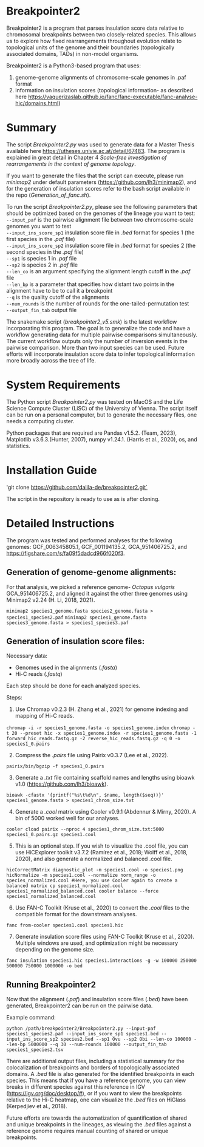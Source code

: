 # Breakpointer2

Breakpointer2 is a program that parses insulation score data relative to chromosomal breakpoints between two closely-related species. This  allows us to explore how fixed rearrangements throughout evolution relate to topological units of the genome and their boundaries (topologically associated domains, TADs) in non-model organisms.

Breakpointer2 is a Python3-based program that uses:
1. genome-genome alignments of chromosome-scale genomes in .paf format
2. information on insulation scores (topological information- as described here https://vaquerizaslab.github.io/fanc/fanc-executable/fanc-analyse-hic/domains.html)

# Summary
The script *Breakpointer2.py* was used to generate data for a Master Thesis available here https://utheses.univie.ac.at/detail/67483. The program is explained in great detail in Chapter 4 *Scale-free investigation of rearrangements in the context of genome topology*.

If you want to generate the files that the script can execute, please run *minimap2* under default parameters (https://github.com/lh3/minimap2), and for the generation of insulation scores refer to the bash script available in the repo (*Generation_of_fanc.sh*).

To run the script *Breakpointer2.py*, please see the following parameters that should be optimized based on the genomes of the lineage you want to test:\
`--input_paf` is the pairwise alignment file between two chromosome-scale genomes you want to test\
`--input_ins_score_sp1` insulation score file in *.bed* format for species 1 (the first species in the *.paf* file)\
`--input_ins_score_sp2` insulation score file in *.bed* format for species 2 (the second species in the *.paf* file)\
`--sp1` is species 1 in *.paf* file\
`--sp2` is species 2 in *.paf* file\
`--len_co` is an argument specifying the alignment length cutoff in the *.paf* file\
`--len_bp` is a parameter that specifies how distant two points in the alignment have to be to call it a breakpoint\
`--q` is the quality cutoff of the alignments\
`--num_rounds` is the number of rounds for the one-tailed-permutation test\
`--output_fin_tab` output file

The snakemake script (*breakpointer2_v5.smk*) is the latest workflow incorporating this program.
The goal is to generalize the code and have a workflow generating data for multiple pairwise comparisons simultaneously. The current workflow outputs only the number of inversion events in the pairwise comparison. More than two input species can be used. Future efforts will incorporate insulation score data to infer topological information more broadly across the tree of life.

# System Requirements

The Python script *Breakpointer2.py* was tested on MacOS and the Life Science Compute Cluster (LiSC) of the University of Vienna. The script itself can be run on a personal computer, but to generate the necessary files, one needs a computing cluster.

Python packages that are required are Pandas v1.5.2. (Team, 2023), Matplotlib v3.6.3.(Hunter, 2007), numpy v1.24.1. (Harris et al., 2020), os, and statistics.

# Installation Guide

'git clone https://github.com/dalila-de/breakpointer2.git`

The script in the repository is ready to use as is after cloning.

# Detailed Instructions

The program was tested and performed analyses for the following genomes: GCF_006345805.1, GCF_001194135.2, GCA_951406725.2, and https://figshare.com/s/fa09f5dadcd966f020f3.

## Generation of genome-genome alignments:

For that analysis, we picked a reference genome- *Octopus vulgaris* GCA_951406725.2, and aligned it against the other three genomes using Minimap2 v2.24 (H. Li, 2018, 2021).

`minimap2 species1_genome.fasta species2_genome.fasta > species1_species2.paf`
`minimap2 species1_genome.fasta species3_genome.fasta > species1_species3.paf`

## Generation of insulation score files:

Necessary data:
- Genomes used in the alignments (*.fasta*)
- Hi-C reads (*.fastq*)

Each step should be done for each analyzed species.

Steps:

1. Use Chromap v0.2.3 (H. Zhang et al., 2021) for genome indexing and mapping of Hi-C reads.

`chromap -i -r species1_genome.fasta -o species1_genome.index`
`chromap -t 20 --preset hic -x species1_genome.index -r species1_genome.fasta -1 forward_hic_reads.fastq.gz -2 reverse_hic_reads.fastq.gz -q 0 -o species1_0.pairs`

2. Compress the *.pairs* file using Pairix v0.3.7 (Lee et al., 2022).

`pairix/bin/bgzip -f species1_0.pairs`

3. Generate a *.txt* file containing scaffold names and lengths using bioawk v1.0 (https://github.com/lh3/bioawk).

`bioawk -cfastx '{printf("%s\t%d\n", $name, length($seq))}' species1_genome.fasta > species1_chrom_size.txt`

4. Generate a *.cool* matrix using Cooler v0.9.1 (Abdennur & Mirny, 2020). A bin of 5000 worked well for our analyses.

`cooler cload pairix --nproc 4 species1_chrom_size.txt:5000 species1_0.pairs.gz species1.cool`

5. This is an optional step. If you wish to visualize the .cool file, you can use HiCExplorer toolkit v3.7.2 (Ramírez et al., 2018; Wolff et al., 2018, 2020), and also generate a normalized and balanced .cool file.

`hicCorrectMatrix diagnostic_plot -m species1.cool -o species1.png
hicNormalize -m species1.cool --normalize norm_range -o species_normalized.cool
#Here, you use Cooler again to create a balanced matrix
cp species1_normalized.cool species1_normalized_balanced.cool
cooler balance --force species1_normalized_balanced.cool`

6. Use FAN-C Toolkit (Kruse et al., 2020) to convert the *.cool* files to the compatible format for the downstream analyses.

`fanc from-cooler species1.cool species1.hic`

7. Generate insulation score files using FAN-C Toolkit (Kruse et al., 2020). Multiple windows are used, and optimization might be necessary depending on the genome size.

`fanc insulation species1.hic species1.interactions -g -w 100000 250000 500000 750000 1000000 -o bed`

## Running Breakpointer2

Now that the alignment (*.paf*) and insulation score files (*.bed*) have been generated, Breakpointer2 can be run on the pairwise data.

Example command:

`python /path/breakpointer2/Breakpointer2.py --input-paf species1_species2.paf --input_ins_score_sp1 species1.bed --input_ins_score_sp2 species2.bed --sp1 Ovu --sp2 Obi --len-co 100000 --len-bp 5000000 --q 30 --num-rounds 100000 --output_fin_tab species1_species2.tsv`

There are additional output files, including a statistical summary for the colocalization of breakpoints and borders of topologically associated domains.
A *.bed* file is also generated for the identified breakpoints in each species. This means that if you have a reference genome, you can view breaks in different species against this reference in IGV (https://igv.org/doc/desktop/#), or if you want to view the breakpoints relative to the Hi-C heatmap, one can visualize the *.bed* files on HiGlass (Kerpedjiev et al., 2018).

Future efforts are towards the automatization of quantification of shared and unique breakpoints in the lineages, as viewing the *.bed* files against a reference genome requires manual counting of shared or unique breakpoints.

